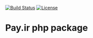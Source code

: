 [![Build Status](https://travis-ci.org/wmateam/payir.svg?branch=master)](https://travis-ci.org/wmateam/curling)
[![License](https://poser.pugx.org/wmateam/curling/license)](https://packagist.org/packages/wmateam/curling)
# Pay.ir php package
